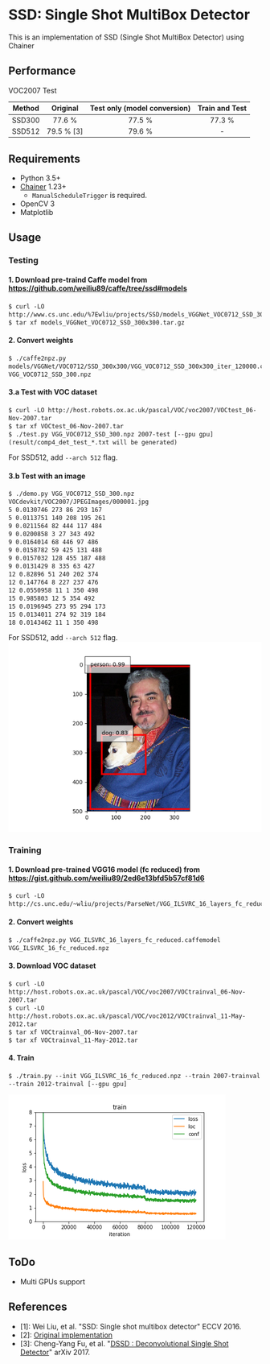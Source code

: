 # SSD: Single Shot MultiBox Detector

This is an implementation of SSD (Single Shot MultiBox Detector) using Chainer

## Performance
VOC2007 Test

| Method | Original | Test only (model conversion) | Train and Test |
|:-:|:-:|:-:|:-:|
| SSD300 | 77.6 % | 77.5 % | 77.3 % |
| SSD512 | 79.5 % [3] | 79.6 % | - |

## Requirements

- Python 3.5+
- [Chainer](https://github.com/pfnet/chainer) 1.23+
    - `ManualScheduleTrigger` is required.
- OpenCV 3
- Matplotlib

## Usage

### Testing

#### 1\. Download pre-traind Caffe model from https://github.com/weiliu89/caffe/tree/ssd#models
```
$ curl -LO http://www.cs.unc.edu/%7Ewliu/projects/SSD/models_VGGNet_VOC0712_SSD_300x300.tar.gz
$ tar xf models_VGGNet_VOC0712_SSD_300x300.tar.gz
```

#### 2\. Convert weights
```
$ ./caffe2npz.py models/VGGNet/VOC0712/SSD_300x300/VGG_VOC0712_SSD_300x300_iter_120000.caffemodel VGG_VOC0712_SSD_300.npz
```

#### 3\.a Test with VOC dataset
```
$ curl -LO http://host.robots.ox.ac.uk/pascal/VOC/voc2007/VOCtest_06-Nov-2007.tar
$ tar xf VOCtest_06-Nov-2007.tar
$ ./test.py VGG_VOC0712_SSD_300.npz 2007-test [--gpu gpu]
(result/comp4_det_test_*.txt will be generated)
```
For SSD512, add `--arch 512` flag.

#### 3\.b Test with an image
```
$ ./demo.py VGG_VOC0712_SSD_300.npz VOCdevkit/VOC2007/JPEGImages/000001.jpg
5 0.0130746 273 86 293 167
5 0.0113751 140 208 195 261
9 0.0211564 82 444 117 484
9 0.0200858 3 27 343 492
9 0.0164014 68 446 97 486
9 0.0158782 59 425 131 488
9 0.0157032 128 455 187 488
9 0.0131429 8 335 63 427
12 0.82896 51 240 202 374
12 0.147764 8 227 237 476
12 0.0550958 11 1 350 498
15 0.985803 12 5 354 492
15 0.0196945 273 95 294 173
15 0.0134011 274 92 319 184
18 0.0143462 11 1 350 498
```
For SSD512, add `--arch 512` flag.
![demo](images/demo.png)

### Training

#### 1\. Download pre-trained VGG16 model (fc reduced) from https://gist.github.com/weiliu89/2ed6e13bfd5b57cf81d6
```
$ curl -LO http://cs.unc.edu/~wliu/projects/ParseNet/VGG_ILSVRC_16_layers_fc_reduced.caffemodel
```

#### 2\. Convert weights
```
$ ./caffe2npz.py VGG_ILSVRC_16_layers_fc_reduced.caffemodel VGG_ILSVRC_16_fc_reduced.npz
```

#### 3\. Download VOC dataset
```
$ curl -LO http://host.robots.ox.ac.uk/pascal/VOC/voc2007/VOCtrainval_06-Nov-2007.tar
$ curl -LO http://host.robots.ox.ac.uk/pascal/VOC/voc2012/VOCtrainval_11-May-2012.tar
$ tar xf VOCtrainval_06-Nov-2007.tar
$ tar xf VOCtrainval_11-May-2012.tar
```

#### 4\. Train
```
$ ./train.py --init VGG_ILSVRC_16_fc_reduced.npz --train 2007-trainval --train 2012-trainval [--gpu gpu]
```

![loss curve](images/loss_curve.png)

## ToDo
- Multi GPUs support

## References
- [1]: Wei Liu, et al. "SSD: Single shot multibox detector" ECCV 2016.
- [2]: [Original implementation](https://github.com/weiliu89/caffe/tree/ssd)
- [3]: Cheng-Yang Fu, et al. "[DSSD : Deconvolutional Single Shot Detector](https://arxiv.org/abs/1701.06659)" arXiv 2017.
